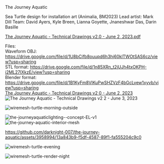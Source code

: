 The Journey Aquatic 

Sea Turtle design for installation art (Animalia, BM2023)
Lead artist: Mark Dill
Team: David Ayers, Kyle Breen, Lianna Goyette, Jnaneshwar Das, Darin Basille 

[The Journey Aquatic - Technical Drawings v2.0 - June 2, 2023.pdf](https://github.com/darknight-007/the-journey-aquatic/blob/main/The%20Journey%20Aquatic%20-%20Technical%20Drawings%20v2.2%20-%20June%203%2C%202023.pdf)

Files: <br>
Waveform OBJ: https://drive.google.com/file/d/1U8bCifb8ouupd6h3hj60klTWOtSAS6cz/view?usp=sharing <br>
STL format: https://drive.google.com/file/d/1n85XRn_t2jUJh4txOKPH-i2ML27IXkzE/view?usp=sharing <br>
Blender format: https://drive.google.com/file/d/1B1KyFm8VlKuPwSHZVzF4bGcLvew1xyvb/view?usp=sharing <br>
[The Journey Aquatic - Technical Drawings v2 0 - June 2, 2023](https://github.com/darknight-007/the-journey-aquatic/assets/3958994/524603b0-5952-4c7e-9f25-8f23ec951371) <br>
![The Journey Aquatic - Technical Drawings v2 2 - June 3, 2023](https://github.com/darknight-007/the-journey-aquatic/assets/3958994/d44d180c-07df-49ba-a249-5cfcd8490cb5)

![wiremesh-turtle-morning-outside](https://github.com/darknight-007/the-journey-aquatic/assets/3958994/4cce716e-b1dc-4b23-8e4c-326f55ff2c67)

![the-journeyaquaticlighting--concept-EL-v1](https://github.com/darknight-007/the-journey-aquatic/assets/3958994/b9739942-3b30-414f-a946-0dea216f7bd2)
![the-journey-aquatic-interior-mesh](https://github.com/darknight-007/the-journey-aquatic/assets/3958994/a9a6d31c-a56d-4817-91b9-3d4fa4324cd0)

https://github.com/darknight-007/the-journey-aquatic/assets/3958994/13a843b9-f5df-4587-89f1-fa555204c9c0


![wiremesh-turtle-evening](https://github.com/darknight-007/the-journey-aquatic/assets/3958994/e51884fc-f8fd-4d7d-a164-303428aa03e4)

![wiremesh-turtle-render-night](https://github.com/darknight-007/the-journey-aquatic/assets/3958994/0e8bba7d-8dfe-4d52-821b-f5fa94b8c215)

